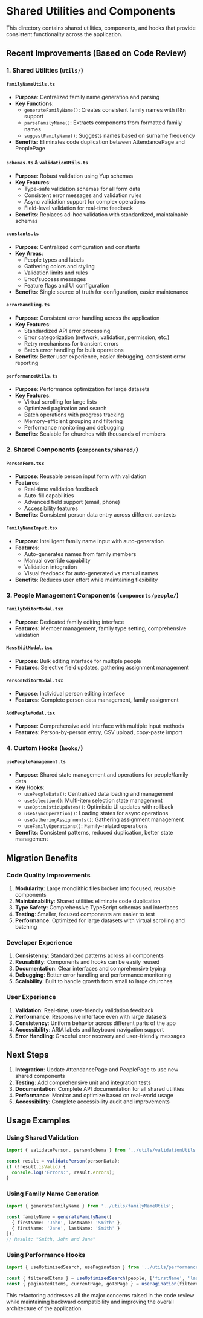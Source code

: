 # Shared Utilities and Components

This directory contains shared utilities, components, and hooks that provide consistent functionality across the application.

## Recent Improvements (Based on Code Review)

### 1. Shared Utilities (`utils/`)

#### `familyNameUtils.ts`
- **Purpose**: Centralized family name generation and parsing
- **Key Functions**:
  - `generateFamilyName()`: Creates consistent family names with i18n support
  - `parseFamilyName()`: Extracts components from formatted family names
  - `suggestFamilyName()`: Suggests names based on surname frequency
- **Benefits**: Eliminates code duplication between AttendancePage and PeoplePage

#### `schemas.ts` & `validationUtils.ts`
- **Purpose**: Robust validation using Yup schemas
- **Key Features**:
  - Type-safe validation schemas for all form data
  - Consistent error messages and validation rules
  - Async validation support for complex operations
  - Field-level validation for real-time feedback
- **Benefits**: Replaces ad-hoc validation with standardized, maintainable schemas

#### `constants.ts`
- **Purpose**: Centralized configuration and constants
- **Key Areas**:
  - People types and labels
  - Gathering colors and styling
  - Validation limits and rules
  - Error/success messages
  - Feature flags and UI configuration
- **Benefits**: Single source of truth for configuration, easier maintenance

#### `errorHandling.ts`
- **Purpose**: Consistent error handling across the application
- **Key Features**:
  - Standardized API error processing
  - Error categorization (network, validation, permission, etc.)
  - Retry mechanisms for transient errors
  - Batch error handling for bulk operations
- **Benefits**: Better user experience, easier debugging, consistent error reporting

#### `performanceUtils.ts`
- **Purpose**: Performance optimization for large datasets
- **Key Features**:
  - Virtual scrolling for large lists
  - Optimized pagination and search
  - Batch operations with progress tracking
  - Memory-efficient grouping and filtering
  - Performance monitoring and debugging
- **Benefits**: Scalable for churches with thousands of members

### 2. Shared Components (`components/shared/`)

#### `PersonForm.tsx`
- **Purpose**: Reusable person input form with validation
- **Features**:
  - Real-time validation feedback
  - Auto-fill capabilities
  - Advanced field support (email, phone)
  - Accessibility features
- **Benefits**: Consistent person data entry across different contexts

#### `FamilyNameInput.tsx`
- **Purpose**: Intelligent family name input with auto-generation
- **Features**:
  - Auto-generates names from family members
  - Manual override capability
  - Validation integration
  - Visual feedback for auto-generated vs manual names
- **Benefits**: Reduces user effort while maintaining flexibility

### 3. People Management Components (`components/people/`)

#### `FamilyEditorModal.tsx`
- **Purpose**: Dedicated family editing interface
- **Features**: Member management, family type setting, comprehensive validation

#### `MassEditModal.tsx`
- **Purpose**: Bulk editing interface for multiple people
- **Features**: Selective field updates, gathering assignment management

#### `PersonEditorModal.tsx`
- **Purpose**: Individual person editing interface
- **Features**: Complete person data management, family assignment

#### `AddPeopleModal.tsx`
- **Purpose**: Comprehensive add interface with multiple input methods
- **Features**: Person-by-person entry, CSV upload, copy-paste import

### 4. Custom Hooks (`hooks/`)

#### `usePeopleManagement.ts`
- **Purpose**: Shared state management and operations for people/family data
- **Key Hooks**:
  - `usePeopleData()`: Centralized data loading and management
  - `useSelection()`: Multi-item selection state management
  - `useOptimisticUpdates()`: Optimistic UI updates with rollback
  - `useAsyncOperation()`: Loading states for async operations
  - `useGatheringAssignments()`: Gathering assignment management
  - `useFamilyOperations()`: Family-related operations
- **Benefits**: Consistent patterns, reduced duplication, better state management

## Migration Benefits

### Code Quality Improvements
1. **Modularity**: Large monolithic files broken into focused, reusable components
2. **Maintainability**: Shared utilities eliminate code duplication
3. **Type Safety**: Comprehensive TypeScript schemas and interfaces
4. **Testing**: Smaller, focused components are easier to test
5. **Performance**: Optimized for large datasets with virtual scrolling and batching

### Developer Experience
1. **Consistency**: Standardized patterns across all components
2. **Reusability**: Components and hooks can be easily reused
3. **Documentation**: Clear interfaces and comprehensive typing
4. **Debugging**: Better error handling and performance monitoring
5. **Scalability**: Built to handle growth from small to large churches

### User Experience
1. **Validation**: Real-time, user-friendly validation feedback
2. **Performance**: Responsive interface even with large datasets
3. **Consistency**: Uniform behavior across different parts of the app
4. **Accessibility**: ARIA labels and keyboard navigation support
5. **Error Handling**: Graceful error recovery and user-friendly messages

## Next Steps

1. **Integration**: Update AttendancePage and PeoplePage to use new shared components
2. **Testing**: Add comprehensive unit and integration tests
3. **Documentation**: Complete API documentation for all shared utilities
4. **Performance**: Monitor and optimize based on real-world usage
5. **Accessibility**: Complete accessibility audit and improvements

## Usage Examples

### Using Shared Validation
```typescript
import { validatePerson, personSchema } from '../utils/validationUtils';

const result = validatePerson(personData);
if (!result.isValid) {
  console.log('Errors:', result.errors);
}
```

### Using Family Name Generation
```typescript
import { generateFamilyName } from '../utils/familyNameUtils';

const familyName = generateFamilyName([
  { firstName: 'John', lastName: 'Smith' },
  { firstName: 'Jane', lastName: 'Smith' }
]);
// Result: "Smith, John and Jane"
```

### Using Performance Hooks
```typescript
import { useOptimizedSearch, usePagination } from '../utils/performanceUtils';

const { filteredItems } = useOptimizedSearch(people, ['firstName', 'lastName'], searchTerm);
const { paginatedItems, currentPage, goToPage } = usePagination(filteredItems, 50);
```

This refactoring addresses all the major concerns raised in the code review while maintaining backward compatibility and improving the overall architecture of the application.
